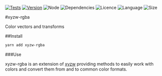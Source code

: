 [![Tests](https://github.com/chkt/xyzw-rgba/workflows/tests/badge.svg)](https://github.com/chkt/xyzw-rgba/actions)
[![Version](https://img.shields.io/npm/v/xyzw-rgba)](https://www.npmjs.com/package/@chkt/xyzw-rgba)
![Node](https://img.shields.io/node/v/xyzw-rgba)
![Dependencies](https://img.shields.io/librariesio/release/npm/xyzw-rgba)
![Licence](https://img.shields.io/npm/l/xyzw-rgba)
![Language](https://img.shields.io/github/languages/top/chkt/xyzw-rgba)
![Size](https://img.shields.io/bundlephobia/min/xyzw-rgba)

#xyzw-rgba

Color vectors and transforms

##Install

```sh
yarn add xyzw-rgba
```

###Use

xyzw-rgba is an extension of [xyzw](https://github.com/chkt/xyzw) providing
methods to easily work with colors and convert them from and to common color formats.
